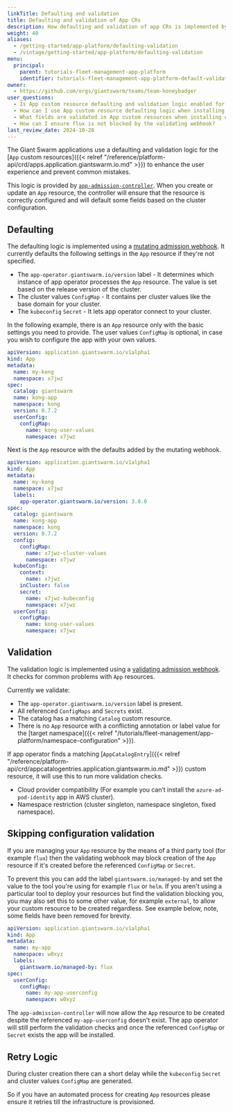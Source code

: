 ```yaml
---
linkTitle: Defaulting and validation
title: Defaulting and validation of App CRs
description: How defaulting and validation of app CRs is implemented by app-admission-controller.
weight: 40
aliases:
  - /getting-started/app-platform/defaulting-validation
  - /vintage/getting-started/app-platform/defaulting-validation
menu:
  principal:
    parent: tutorials-fleet-management-app-platform
    identifier: tutorials-fleet-management-app-platform-default-validation
owner:
  - https://github.com/orgs/giantswarm/teams/team-honeybadger
user_questions:
  - Is App custom resource defaulting and validation logic enabled for my cluster?
  - How can I use App custom resource defaulting logic when installing Managed Apps?
  - What fields are validated in App custom resources when installing or updating Managed Apps?
  - How can I ensure flux is not blocked by the validating webhook?
last_review_date: 2024-10-28
---
```


The Giant Swarm applications use a defaulting and validation logic for the [`App` custom resources]({{< relref "/reference/platform-api/crd/apps.application.giantswarm.io.md" >}}) to enhance the user experience and prevent common mistakes.

This logic is provided by [`app-admission-controller`](https://github.com/giantswarm/app-admission-controller). When you create or update an `App` resource, the controller will ensure that the resource is correctly configured and will default some fields based on the cluster configuration.

## Defaulting

The defaulting logic is implemented using a [mutating admission webhook](https://kubernetes.io/docs/reference/access-authn-authz/admission-controllers/#mutatingadmissionwebhook). It currently defaults the following settings in the `App` resource if they're not specified.

- The `app-operator.giantswarm.io/version` label - It determines which instance of app operator processes the `App` resource. The value is set based on the release version of the cluster.
- The cluster values `ConfigMap` - It contains per cluster values like the base domain for your cluster.
- The `kubeconfig` `Secret` - It lets app operator connect to your cluster.

In the following example, there is an `App` resource only with the basic settings you need to provide. The user values `ConfigMap` is optional, in case you wish to configure the app with your own values.

```yaml
apiVersion: application.giantswarm.io/v1alpha1
kind: App
metadata:
  name: my-kong
  namespace: x7jwz
spec:
  catalog: giantswarm
  name: kong-app
  namespace: kong
  version: 0.7.2
  userConfig:
    configMap:
      name: kong-user-values
      namespace: x7jwz
```

Next is the `App` resource with the defaults added by the mutating webhook.

```yaml
apiVersion: application.giantswarm.io/v1alpha1
kind: App
metadata:
  name: my-kong
  namespace: x7jwz
  labels:
    app-operator.giantswarm.io/version: 3.0.0
spec:
  catalog: giantswarm
  name: kong-app
  namespace: kong
  version: 0.7.2
  config:
    configMap:
      name: x7jwz-cluster-values
      namespace: x7jwz
  kubeConfig:
    context:
      name: x7jwz
    inCluster: false
    secret:
      name: x7jwz-kubeconfig
      namespace: x7jwz
  userConfig:
    configMap:
      name: kong-user-values
      namespace: x7jwz
```

## Validation

The validation logic is implemented using a [validating admission webhook](https://kubernetes.io/docs/reference/access-authn-authz/admission-controllers/#validatingadmissionwebhook). It checks for common problems with `App` resources.

Currently we validate:

- The `app-operator.giantswarm.io/version` label is present.
- All referenced `ConfigMaps` and `Secrets` exist.
- The catalog has a matching `Catalog` custom resource.
- There is no `App` resource with a conflicting annotation or label value for the [target namespace]({{< relref "/tutorials/fleet-management/app-platform/namespace-configuration" >}}).

If app operator finds a matching [`AppCatalogEntry`]({{< relref "/reference/platform-api/crd/appcatalogentries.application.giantswarm.io.md" >}}) custom resource, it will use this to run more validation checks.

- Cloud provider compatibility (For example you can’t install the `azure-ad-pod-identity` app in AWS cluster).
- Namespace restriction (cluster singleton, namespace singleton, fixed namespace).

## Skipping configuration validation

If you are managing your `App` resource by the means of a third party tool (for example `flux`) then the
validating webhook may block creation of the `App` resource if it's created before the referenced `ConfigMap` or `Secret`.

To prevent this you can add the label `giantswarm.io/managed-by` and set the value to the tool you're using for example `flux` or `helm`. If you aren't using a particular tool to deploy your resources but find the validation blocking you, you may also set this to some other value, for example `external`, to allow your custom resource to be created regardless. See example below, note, some fields have been removed for brevity.

```yaml
apiVersion: application.giantswarm.io/v1alpha1
kind: App
metadata:
  name: my-app
  namespace: w0xyz
  labels:
    giantswarm.io/managed-by: flux
spec:
  userConfig:
    configMap:
      name: my-app-userconfig
      namespace: w0xyz
```

The `app-admission-controller` will now allow the `App` resource to be created despite the referenced `my-app-userconfig` doesn't exist. The app operator will still perform the validation checks and once the referenced `ConfigMap` or `Secret` exists the app will be installed.

## Retry Logic

During cluster creation there can a short delay while the `kubeconfig` `Secret` and cluster values `ConfigMap` are generated.

So if you have an automated process for creating `App` resources please ensure it retries till the infrastructure is provisioned.
